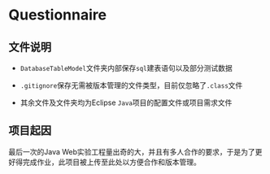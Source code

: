 # Questionnaire

## 文件说明

* `DatabaseTableModel`文件夹内部保存`sql`建表语句以及部分测试数据
* `.gitignore`保存无需被版本管理的文件类型，目前仅忽略了`.class`文件

* 其余文件及文件夹均为Eclipse `Java`项目的配置文件或项目需求文件

## 项目起因

最后一次的Java Web实验工程量出奇的大，并且有多人合作的要求，于是为了更好得完成作业，此项目被上传至此处以方便合作和版本管理。